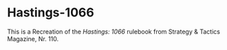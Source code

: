 # Hastings-1066
This is a Recreation of the *Hastings: 1066* rulebook from Strategy & Tactics Magazine, Nr. 110.
